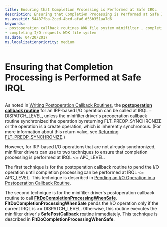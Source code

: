 ```yaml
---
title: Ensuring that Completion Processing is Performed at Safe IRQL
description: Ensuring that Completion Processing is Performed at Safe IRQL
ms.assetid: 54487fba-2ced-4bcd-afa6-d56b351aa7d6
keywords:
- postoperation callback routines WDK file system minifilter , completion processing
- completing I/O requests WDK file system
ms.date: 04/20/2017
ms.localizationpriority: medium
---
```


# Ensuring that Completion Processing is Performed at Safe IRQL


## <span id="ddk_ensuring_that_completion_processing_is_performed_at_safe_irql_if"></span><span id="DDK_ENSURING_THAT_COMPLETION_PROCESSING_IS_PERFORMED_AT_SAFE_IRQL_IF"></span>


As noted in [Writing Postoperation Callback Routines](writing-postoperation-callback-routines.md), the [**postoperation callback routine**](/windows-hardware/drivers/ddi/fltkernel/nc-fltkernel-pflt_post_operation_callback) for an IRP-based I/O operation can be called at IRQL = DISPATCH\_LEVEL, unless the minifilter driver's preoperation callback routine synchronized the operation by returning FLT\_PREOP\_SYNCHRONIZE or the operation is a create operation, which is inherently synchronous. (For more information about this return value, see [Returning FLT\_PREOP\_SYNCHRONIZE](returning-flt-preop-synchronize.md).)

However, for IRP-based I/O operations that are not already synchronized, minifilter drivers can use to two techniques to ensure that completion processing is performed at IRQL &lt;= APC\_LEVEL.

The first technique is for the postoperation callback routine to pend the I/O operation until completion processing can be performed at IRQL &lt;= APC\_LEVEL. This technique is described in [Pending an I/O Operation in a Postoperation Callback Routine](pending-an-i-o-operation-in-a-postoperation-callback-routine.md).

The second technique is for the minifilter driver's postoperation callback routine to call [**FltDoCompletionProcessingWhenSafe**](/windows-hardware/drivers/ddi/fltkernel/nf-fltkernel-fltdocompletionprocessingwhensafe). **FltDoCompletionProcessingWhenSafe** pends the I/O operation only if the current IRQL is &gt;= DISPATCH\_LEVEL. Otherwise, this routine executes the minifilter driver's **SafePostCallback** routine immediately. This technique is described in **FltDoCompletionProcessingWhenSafe**.

 

